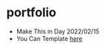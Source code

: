 # portfolio
  - Make This in Day 2022/02/15
  - You Can Template [here](https://andrew-website.github.io/portfolio/)

